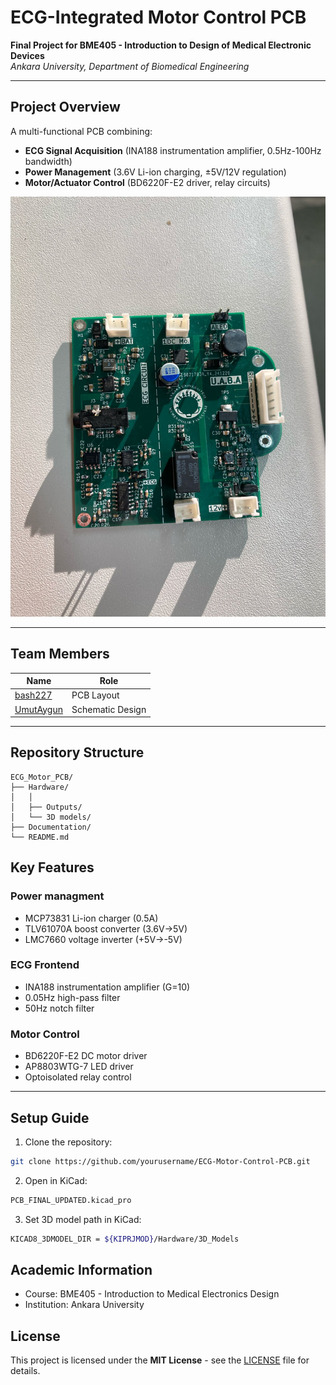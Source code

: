 # ECG-Integrated Motor Control PCB  
**Final Project for BME405 - Introduction to Design of Medical Electronic Devices**  
*Ankara University, Department of Biomedical Engineering*  

---

## Project Overview  
A multi-functional PCB combining:  
- **ECG Signal Acquisition** (INA188 instrumentation amplifier, 0.5Hz-100Hz bandwidth)  
- **Power Management** (3.6V Li-ion charging, ±5V/12V regulation)  
- **Motor/Actuator Control** (BD6220F-E2 driver, relay circuits)  

![PCB 3D Render](https://github.com/bash227/ECG-Motor-Control-Power-Management-PCB/blob/main/Documentation/Images/real.jpg?raw=true)


---

## Team Members  
| Name              | Role                                  |  
|-------------------|---------------------------------------|  
| [bash227](https://github.com/bash227)| PCB Layout              |  
| [UmutAygun](https://github.com/UmutAygun)| Schematic Design          |  

---

## Repository Structure  
```plaintext
ECG_Motor_PCB/
├── Hardware/ 
│   │   
│   ├── Outputs/
│   └── 3D models/
├── Documentation/
└── README.md
```

## Key Features
### Power managment
- MCP73831 Li-ion charger (0.5A)
- TLV61070A boost converter (3.6V→5V)
- LMC7660 voltage inverter (+5V→-5V)

### ECG Frontend
- INA188 instrumentation amplifier (G=10)
- 0.05Hz high-pass filter
- 50Hz notch filter

### Motor Control
- BD6220F-E2 DC motor driver
- AP8803WTG-7 LED driver
- Optoisolated relay control
---
##  Setup Guide
1. Clone the repository:
```bash
git clone https://github.com/yourusername/ECG-Motor-Control-PCB.git
```
2. Open in KiCad:
```bash
PCB_FINAL_UPDATED.kicad_pro
```
3. Set 3D model path in KiCad:
```bash
KICAD8_3DMODEL_DIR = ${KIPRJMOD}/Hardware/3D_Models
```
## Academic Information
- Course: BME405 - Introduction to Medical Electronics Design
- Institution: Ankara University


## License

This project is licensed under the **MIT License** - see the [LICENSE](LICENSE) file for details.


